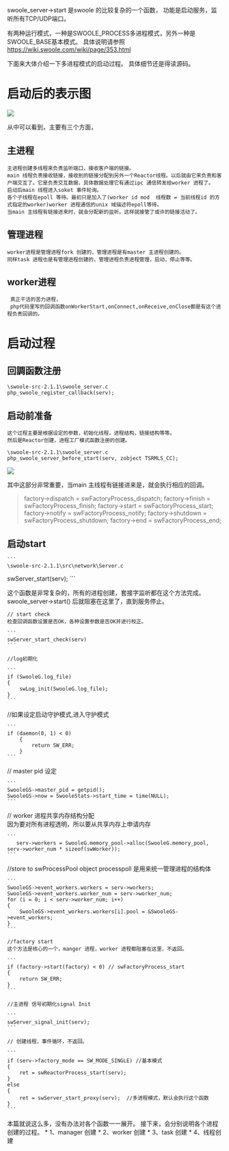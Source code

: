swoole_server->start 是swoole 的比较复杂的一个函数，
功能是启动服务，监听所有TCP/UDP端口。

有两种运行模式，一种是SWOOLE_PROCESS多进程模式，另外一种是SWOOLE_BASE基本模式。
具体说明请参照 <https://wiki.swoole.com/wiki/page/353.html>

下面来大体介绍一下多进程模式的启动过程。
具体细节还是得读源码。
# 启动后的表示图
  ![ ](https://github.com/xianqiangzhao/swoole-analysis/blob/master/image/process.png?raw=true "Optional title")
 
  从中可以看到，主要有三个方面，
  ## 主进程
    主进程创建多线程来负责监听端口，接收客户端的链接。
    main 线程负责接收链接，接收到的链接分配到另外一个Reactor线程。以后就由它来负责和客户端交互了。它是负责交互数据，具体数据处理它有通过ipc 通信转发给worker 进程了。
    启动后main 线程进入soket 事件轮询。
    各个子线程在epoll 等待。最初只是加入了(worker id mod  线程数 = 当前线程id 的方式指定的worker)worker 进程通信的unix 域描述符epoll等待。
    当main 主线程有链接进来时，就会分配新的监听。这样就接管了或许的链接活动了。
  ## 管理进程
    worker进程是管理进程fork 创建的，管理进程是有master 主进程创建的。
    同样task 进程也是有管理进程创建的，管理进程负责进程管理，启动，停止等等。

  ## worker进程
   	 真正干活的苦力进程，
   	 php代码里写的回调函数onWorkerStart,onConnect,onReceive,onClose都是有这个进程负责回调的。


# 启动过程
   ## 回調函数注册
  ```
  \swoole-src-2.1.1\swoole_server.c
  php_swoole_register_callback(serv);

  ```
  ## 启动前准备
    这个过程主要是根据设定的参数，初始化线程，进程结构，链接结构等等。
    然后是Reactor创建，进程工厂模式函数注册的创建。
  ```
  \swoole-src-2.1.1\swoole_server.c
  php_swoole_server_before_start(serv, zobject TSRMLS_CC);
 
  ```
  ![ ](https://github.com/xianqiangzhao/swoole-analysis/blob/master/image/before_start.png?raw=true "Optional title")

   其中这部分非常重要，当main 主线程有链接进来是，就会执行相应的回调。
   >factory->dispatch = swFactoryProcess_dispatch;
   > factory->finish = swFactoryProcess_finish;
   > factory->start = swFactoryProcess_start;
   > factory->notify = swFactoryProcess_notify;
   > factory->shutdown = swFactoryProcess_shutdown;
   > factory->end = swFactoryProcess_end;

 ## 启动start
	```
	\swoole-src-2.1.1\src\network\Server.c
   swServer_start(serv);
	```

   这个函数是非常复杂的，所有的进程创建，套接字监听都在这个方法完成。
   swoole_server->start() 后就阻塞在这里了，直到服务停止。

    // start check
    检查回调函数设置是否OK，各种设置参数是否OK并进行校正。

    ```
    swServer_start_check(serv) 
	```

    //log初期化  

    ```
    if (SwooleG.log_file)
    {
        swLog_init(SwooleG.log_file);
    }
    ```

   //如果设定启动守护模式,进入守护模式

    ```
    if (daemon(0, 1) < 0)
        {
            return SW_ERR;
        }
    ```

   // master  pid 设定

	```
    SwooleGS->master_pid = getpid();
    SwooleGS->now = SwooleStats->start_time = time(NULL);
	```

   // worker 进程共享内存结构分配   
    因为要对所有进程透明，所以要从共享内存上申请内存

    ```
       serv->workers = SwooleG.memory_pool->alloc(SwooleG.memory_pool, serv->worker_num * sizeof(swWorker));
	```

   //store to swProcessPool object
    processpoll 是用来统一管理进程的结构体

    ```
    SwooleGS->event_workers.workers = serv->workers;
    SwooleGS->event_workers.worker_num = serv->worker_num;
	for (i = 0; i < serv->worker_num; i++)
    {
        SwooleGS->event_workers.workers[i].pool = &SwooleGS->event_workers;
    }
    ```

    //factory start
    这个方法是核心的一个，manger 进程，worker 进程都阻塞在这里，不返回。

    ```
    if (factory->start(factory) < 0) // swFactoryProcess_start
    {
        return SW_ERR;
    }
    ```
    
    //主进程 信号初期化signal Init

    ```
    swServer_signal_init(serv);
	```

    // 创建线程，事件循环，不返回。

	```
    if (serv->factory_mode == SW_MODE_SINGLE) //基本模式
    {
        ret = swReactorProcess_start(serv);
    }
    else
    {
        ret = swServer_start_proxy(serv);  //多进程模式，默认会执行这个函数
    }
	```

   本篇就说这么多，没有办法对各个函数一一展开。
   接下来，会分别说明各个进程创建的过程。
	* 1、manager 创建
	* 2、worker 创建
	* 3、task 创建
	* 4、线程创建



